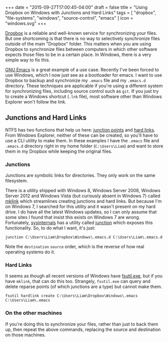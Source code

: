 +++
date = "2015-09-27T17:00:45-04:00"
draft = false
title = "Using Dropbox on Windows with Junctions and Hard Links"
tags = [ "dropbox", "file-systems", "windows", "source-control", "emacs" ]
icon = "windows.svg"
+++

[Dropbox](https://db.tt/NtB1w0kg) is a reliable and well-known service for synchronizing your files. But one shortcoming is that there is no way to selectively synchronize files outside of the main "Dropbox" folder. This matters when you are using Dropbox to synchronize files between computers in which other software expects those files to be in a certain place. In Windows, there is a very simple way to fix this.

<!--more-->

[GNU Emacs](https://www.gnu.org/software/emacs/) is a great example of a use case. Recently I've been forced to use Windows, which I now just see as a bootloader for emacs. I want to use Dropbox to backup and synchronize my `.emacs` file and my `.emacs.d` directory. These techniques are applicable if you're using a different system for synchronizing files, including source control such as `git`. If you just try to create a Windows shortcut (`.lnk` file), most software other than Windows Explorer won't follow the link.

## Junctions and Hard Links

NTFS has two functions that help us here: [junction points](https://en.wikipedia.org/wiki/NTFS_junction_point) and [hard links](https://en.wikipedia.org/wiki/Hard_link). From Windows Explorer, neither of these can be created, so you'll have to use a CLI utility to make them. In these examples I have the `.emacs` file and `.emacs.d` directory right in my home folder (`C:\Users\Liam`) and want to store them in my Dropbox while keeping the original files.

### Junctions

Junctions are symbolic links for directories. They only work on the same filesystem.

There is a utility shipped with Windows 8, Windows Server 2008, Windows Server 2012 and Windows Vista (but curiously absent in Windows 7) called
[mklink](https://technet.microsoft.com/en-us/library/cc753194.aspx) which streamlines creating junctions and hard links. But because I'm on Windows 7, I searched for this utility and it wasn't present on my hard drive. I do have all the latest Windows updates, so I can only assume that some sites I found that insist this exists on Windows 7 are wrong. Fortunately, [sysinternals](https://technet.microsoft.com/en-us/sysinternals/default) has a utility called [junction](https://technet.microsoft.com/en-us/sysinternals/bb896768.aspx) which exposes this functionality. So, to do what I want, it's just:

```shell
junction C:\Users\Liam\Dropbox\Windows\.emacs.d C:\Users\Liam\.emacs.d
```

Note the `destination` `source` order, which is the reverse of how real operating systems do it.

### Hard Links

It seems as though all recent versions of Windows have [fsutil.exe](https://technet.microsoft.com/en-us/library/cc753059.aspx), but if you have `mklink`, that can do this too. Strangely, `fsutil.exe` can query and delete reparse points (of which junctions are a type) but cannot make them.

```shell
fsutil hardlink create C:\Users\Liam\Dropbox\Windows\.emacs C:\Users\Liam\.emacs
```

### On the other machines

If you're doing this to synchronize your files, rather than just to back them up, then repeat the above commands, replacing the source and destination on those machines.

